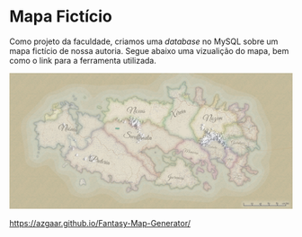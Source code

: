 # Mapa Fictício

Como projeto da faculdade, criamos uma *database* no MySQL sobre um mapa fictício de nossa autoria.
Segue abaixo uma vizualição do mapa, bem como o link para a ferramenta utilizada.

![alt text](https://raw.githubusercontent.com/lfzinho/projeto-de-BD/master/imagem%20mapa.png)

https://azgaar.github.io/Fantasy-Map-Generator/
